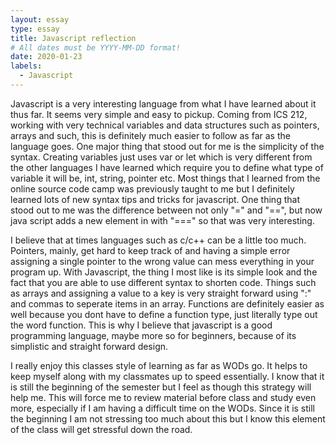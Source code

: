 ```yaml
---
layout: essay
type: essay
title: Javascript reflection
# All dates must be YYYY-MM-DD format!
date: 2020-01-23
labels:
  - Javascript
---
```

Javascript is a very interesting language from what I have learned about it thus far.  It seems very simple and easy to pickup.  Coming from ICS 212, working with very technical variables and data structures such as pointers, arrays and such, this is definitely much easier to follow as far as the language goes.  One major thing that stood out for me is the simplicity of the syntax.  Creating variables just uses var or let which is very different from the other languages I have learned which require you to define what type of variable it will be, int, string, pointer etc.  Most things that I learned from the online source code camp was previously taught to me but I definitely learned lots of new syntax tips and tricks for javascript.  One thing that stood out to me was the difference between not only "=" and "==", but now java script adds a new element in with "===" so that was very interesting.  

I believe that at times languages such as c/c++ can be a little too much.  Pointers, mainly, get hard to keep track of and having a simple error assigning a single pointer to the wrong value can mess everything in your program up.  With Javascript, the thing I most like is its simple look and the fact that you are able to use different syntax to shorten code.  Things such as arrays and assigning a value to a key is very straight forward using ":" and commas to seperate items in an array.  Functions are definitely easier as well because you dont have to define a function type, just literally type out the word function.  This is why I believe that javascript is a good programming language, maybe more so for beginners, because of its simplistic and straight forward design.

I really enjoy this classes style of learning as far as WODs go.  It helps to keep myself along with my classmates up to speed essentially.  I know that it is still the beginning of the semester but I feel as though this strategy will help me.  This will force me to review material before class and study even more, especially if I am having a difficult time on the WODs.  Since it is still the beginning I am not stressing too much about this but I know this element of the class will get stressful down the road.  
